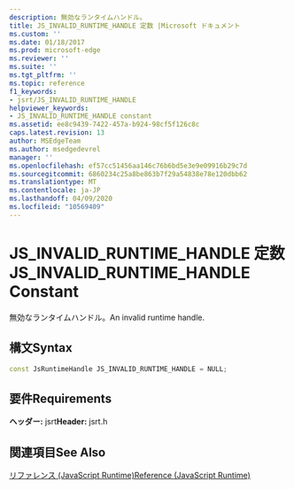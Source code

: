 ```yaml
---
description: 無効なランタイムハンドル。
title: JS_INVALID_RUNTIME_HANDLE 定数 |Microsoft ドキュメント
ms.custom: ''
ms.date: 01/18/2017
ms.prod: microsoft-edge
ms.reviewer: ''
ms.suite: ''
ms.tgt_pltfrm: ''
ms.topic: reference
f1_keywords:
- jsrt/JS_INVALID_RUNTIME_HANDLE
helpviewer_keywords:
- JS_INVALID_RUNTIME_HANDLE constant
ms.assetid: ee8c9439-7422-457a-b924-98cf5f126c8c
caps.latest.revision: 13
author: MSEdgeTeam
ms.author: msedgedevrel
manager: ''
ms.openlocfilehash: ef57cc51456aa146c76b6bd5e3e9e09916b29c7d
ms.sourcegitcommit: 6860234c25a8be863b7f29a54838e78e120dbb62
ms.translationtype: MT
ms.contentlocale: ja-JP
ms.lasthandoff: 04/09/2020
ms.locfileid: "10569409"
---
```

# <span data-ttu-id="f773d-103">JS_INVALID_RUNTIME_HANDLE 定数</span><span class="sxs-lookup"><span data-stu-id="f773d-103">JS_INVALID_RUNTIME_HANDLE Constant</span></span>
<span data-ttu-id="f773d-104">無効なランタイムハンドル。</span><span class="sxs-lookup"><span data-stu-id="f773d-104">An invalid runtime handle.</span></span>  
  
## <span data-ttu-id="f773d-105">構文</span><span class="sxs-lookup"><span data-stu-id="f773d-105">Syntax</span></span>  
  
```cpp
const JsRuntimeHandle JS_INVALID_RUNTIME_HANDLE = NULL;  
```  
  
## <span data-ttu-id="f773d-106">要件</span><span class="sxs-lookup"><span data-stu-id="f773d-106">Requirements</span></span>  
 <span data-ttu-id="f773d-107">**ヘッダー:** jsrt</span><span class="sxs-lookup"><span data-stu-id="f773d-107">**Header:** jsrt.h</span></span>  
  
## <span data-ttu-id="f773d-108">関連項目</span><span class="sxs-lookup"><span data-stu-id="f773d-108">See Also</span></span>  
 [<span data-ttu-id="f773d-109">リファレンス (JavaScript Runtime)</span><span class="sxs-lookup"><span data-stu-id="f773d-109">Reference (JavaScript Runtime)</span></span>](../chakra-hosting/reference-javascript-runtime.md)
